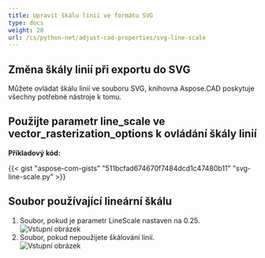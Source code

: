 ```yaml
---
title: Upravit škálu linií ve formátu SVG
type: docs
weight: 20
url: /cs/python-net/adjust-cad-properties/svg-line-scale
---
```


## **Změna škály linií při exportu do SVG**

Můžete ovládat škálu linií ve souboru SVG, knihovna Aspose.CAD poskytuje všechny potřebné nástroje k tomu.

## **Použijte parametr line_scale ve vector_rasterization_options k ovládání škály linií**

**Příkladový kód:**

{{< gist "aspose-com-gists" "511bcfad674670f7484dcd1c47480b11" "svg-line-scale.py" >}}


## Soubor používající lineární škálu
1. Soubor, pokud je parametr LineScale nastaven na 0.25.<br>
![Vstupní obrázek](line_scale_0.25.png)<br>
1. Soubor, pokud nepoužijete škálování linií.<br>
![Vstupní obrázek](basic_options.png)<br>
